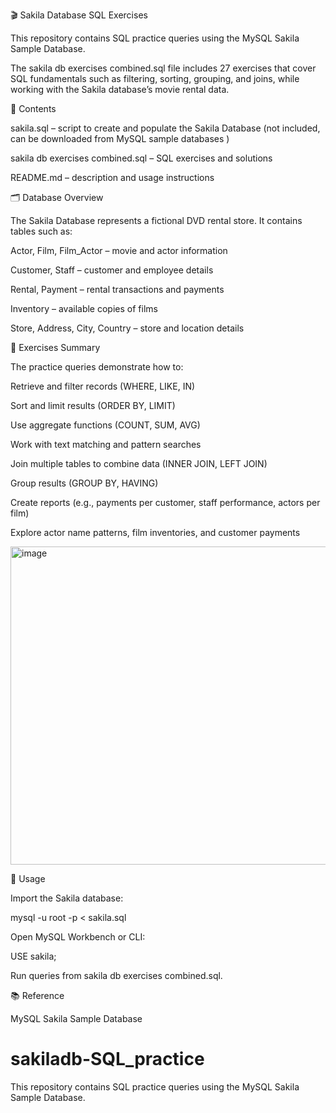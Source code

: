 🎬 Sakila Database SQL Exercises

This repository contains SQL practice queries using the MySQL Sakila Sample Database.

The sakila db exercises combined.sql file includes 27 exercises that cover SQL fundamentals such as filtering, sorting, grouping, and joins, while working with the Sakila database’s movie rental data.

📂 Contents

sakila.sql – script to create and populate the Sakila Database (not included, can be downloaded from MySQL sample databases
)

sakila db exercises combined.sql – SQL exercises and solutions

README.md – description and usage instructions

🗂 Database Overview

The Sakila Database represents a fictional DVD rental store. It contains tables such as:

Actor, Film, Film_Actor – movie and actor information

Customer, Staff – customer and employee details

Rental, Payment – rental transactions and payments

Inventory – available copies of films

Store, Address, City, Country – store and location details

📝 Exercises Summary

The practice queries demonstrate how to:

Retrieve and filter records (WHERE, LIKE, IN)

Sort and limit results (ORDER BY, LIMIT)

Use aggregate functions (COUNT, SUM, AVG)

Work with text matching and pattern searches

Join multiple tables to combine data (INNER JOIN, LEFT JOIN)

Group results (GROUP BY, HAVING)

Create reports (e.g., payments per customer, staff performance, actors per film)

Explore actor name patterns, film inventories, and customer payments

<img width="646" height="509" alt="image" src="https://github.com/user-attachments/assets/1ed6210d-dd21-4fd2-bf63-6f128575d70c" />

🚀 Usage

Import the Sakila database:

mysql -u root -p < sakila.sql


Open MySQL Workbench or CLI:

USE sakila;


Run queries from sakila db exercises combined.sql.

📚 Reference

MySQL Sakila Sample Database

# sakiladb-SQL_practice
This repository contains SQL practice queries using the MySQL Sakila Sample Database.
